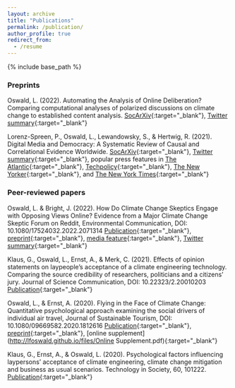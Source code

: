 ```yaml
---
layout: archive
title: "Publications"
permalink: /publication/
author_profile: true
redirect_from:
  - /resume
---
```


{% include base_path %}



### Preprints

Oswald, L. (2022). Automating the Analysis of Online Deliberation? Comparing computational analyses of polarized discussions on climate change to established content analysis. [SocArXiv](https://osf.io/preprints/socarxiv/qmzwx){:target="_blank"}, [Twitter summary](https://twitter.com/LisaFOswaldo/status/1524428414844907521){:target="_blank"}

Lorenz-Spreen, P., Oswald, L., Lewandowsky, S., & Hertwig, R. (2021). Digital Media and Democracy: A Systematic Review of Causal and Correlational Evidence Worldwide. [SocArXiv](https://osf.io/preprints/socarxiv/p3z9v){:target="_blank"}, [Twitter summary](https://twitter.com/LisaFOswaldo/status/1463140731317538824){:target="_blank"}, popular press features in [The Atlantic](https://www.theatlantic.com/magazine/archive/2022/05/social-media-democracy-trust-babel/629369/?utm_source=newsletter&utm_medium=email&utm_campaign=atlantic-daily-newsletter&utm_content=20220411&utm_term=The%20Atlantic%20Daily){:target="_blank"}, [Techpolicy](https://techpolicy.press/cause-for-concern-on-role-of-digital-media-in-decline-of-democracy/){:target="_blank"}, [The New Yorker](https://www.newyorker.com/culture/annals-of-inquiry/we-know-less-about-social-media-than-we-think){:target="_blank"}, and [The New York Times](https://www.nytimes.com/2022/06/15/opinion/social-media-polarization-democracy.html){:target="_blank"}



### Peer-reviewed papers

Oswald, L. & Bright, J. (2022). How Do Climate Change Skeptics Engage with Opposing Views Online? Evidence from a Major Climate Change Skeptic Forum on Reddit, Environmental Communication, DOI: 10.1080/17524032.2022.2071314 [Publication](https://www.tandfonline.com/doi/citedby/10.1080/17524032.2022.2071314?scroll=top&needAccess=true){:target="_blank"}, [preprint](https://arxiv.org/abs/2102.06516){:target="_blank"}, [media feature](https://www.dailyadvent.com/news/491708f76749b23a3465195e9deaa09e-New-Draft-Paper-Confirms-Feeding-Trolls-Keeps-Them-Coming-Back-For-More){:target="_blank"}, [Twitter summary](https://twitter.com/LisaFOswaldo/status/1532302680772816897){:target="_blank"}

Klaus, G., Oswald, L., Ernst, A., & Merk, C. (2021). Effects of opinion statements on laypeople’s acceptance of a climate engineering technology. Comparing the source credibility of researchers, politicians and a citizens’ jury. Journal of Science Communication, DOI: 10.22323/2.20010203 [Publication](https://jcom.sissa.it/archive/20/01/JCOM_2001_2021_A03){:target="_blank"}

Oswald, L., & Ernst, A. (2020). Flying in the Face of Climate Change: Quantitative psychological approach examining the social drivers of individual air travel, Journal of Sustainable Tourism, DOI: 10.1080/09669582.2020.1812616
[Publication](https://www.tandfonline.com/doi/full/10.1080/09669582.2020.1812616){:target="_blank"}, [preprint](../files/Oswald_Ernst_2020.pdf){:target="_blank"}, [online supplement](http://lfoswald.github.io/files/Online Supplement.pdf){:target="_blank"}

Klaus, G., Ernst, A., & Oswald, L. (2020). Psychological factors influencing laypersons’ acceptance of climate engineering, climate change mitigation and business as usual scenarios. Technology in Society, 60, 101222.
[Publication](https://www.sciencedirect.com/science/article/pii/S0160791X1930137X){:target="_blank"}

